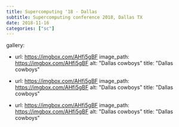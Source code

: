 ```yaml
---
title: Supercomputing '18 - Dallas
subtitle: Supercomputing conference 2018, Dallas TX
date: 2018-11-16
categories: ["sc"]
---
```




gallery:
  - url: https://imgbox.com/AHfi5gBF
    image_path: https://imgbox.com/AHfi5gBF
    alt: "Dallas cowboys"
    title: "Dallas cowboys"

  - url: https://imgbox.com/AHfi5gBF
    image_path: https://imgbox.com/AHfi5gBF
    alt: "Dallas cowboys"
    title: "Dallas cowboys"

  - url: https://imgbox.com/AHfi5gBF
    image_path: https://imgbox.com/AHfi5gBF
    alt: "Dallas cowboys"
    title: "Dallas cowboys"

